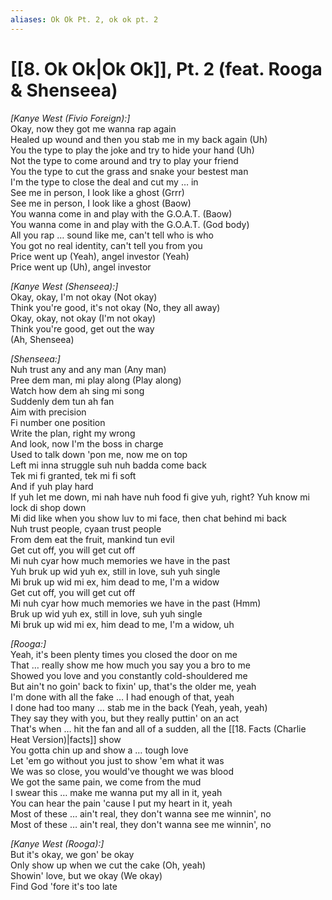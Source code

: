 ```yaml
---
aliases: Ok Ok Pt. 2, ok ok pt. 2
---
```


# [[8. Ok Ok|Ok Ok]], Pt. 2 (feat. Rooga & Shenseea)

_[Kanye West (Fivio Foreign):]_  
Okay, now they got me wanna rap again  
Healed up wound and then you stab me in my back again (Uh)  
You the type to play the joke and try to hide your hand (Uh)  
Not the type to come around and try to play your friend  
You the type to cut the grass and snake your bestest man  
I'm the type to close the deal and cut my … in  
See me in person, I look like a ghost (Grrr)  
See me in person, I look like a ghost (Baow)  
You wanna come in and play with the G.O.A.T. (Baow)  
You wanna come in and play with the G.O.A.T. (God body)  
All you rap … sound like me, can't tell who is who  
You got no real identity, can't tell you from you  
Price went up (Yeah), angel investor (Yeah)  
Price went up (Uh), angel investor  

_[Kanye West (Shenseea):]_  
Okay, okay, I'm not okay (Not okay)  
Think you're good, it's not okay (No, they all away)  
Okay, okay, not okay (I'm not okay)  
Think you're good, get out the way  
(Ah, Shenseea)  

_[Shenseea:]_  
Nuh trust any and any man (Any man)  
Pree dem man, mi play along (Play along)  
Watch how dem ah sing mi song  
Suddenly dem tun ah fan  
Aim with precision  
Fi number one position  
Write the plan, right my wrong  
And look, now I'm the boss in charge  
Used to talk down 'pon me, now me on top  
Left mi inna struggle suh nuh badda come back  
Tek mi fi granted, tek mi fi soft  
And if yuh play hard  
If yuh let me down, mi nah have nuh food fi give yuh, right? Yuh know mi lock di shop down  
Mi did like when you show luv to mi face, then chat behind mi back  
Nuh trust people, cyaan trust people  
From dem eat the fruit, mankind tun evil  
Get cut off, you will get cut off  
Mi nuh cyar how much memories we have in the past  
Yuh bruk up wid yuh ex, still in love, suh yuh single  
Mi bruk up wid mi ex, him dead to me, I'm a widow  
Get cut off, you will get cut off  
Mi nuh cyar how much memories we have in the past (Hmm)  
Bruk up wid yuh ex, still in love, suh yuh single  
Mi bruk up wid mi ex, him dead to me, I'm a widow, uh  

_[Rooga:]_  
Yeah, it's been plenty times you closed the door on me  
That … really show me how much you say you a bro to me  
Showed you love and you constantly cold-shouldered me  
But ain't no goin' back to fixin' up, that's the older me, yeah  
I'm done with all the fake … I had enough of that, yeah  
I done had too many … stab me in the back (Yeah, yeah, yeah)  
They say they with you, but they really puttin' on an act  
That's when … hit the fan and all of a sudden, all the [[18. Facts (Charlie Heat Version)|facts]] show  
You gotta chin up and show a … tough love  
Let 'em go without you just to show 'em what it was  
We was so close, you would've thought we was blood  
We got the same pain, we come from the mud  
I swear this … make me wanna put my all in it, yeah  
You can hear the pain 'cause I put my heart in it, yeah  
Most of these … ain't real, they don't wanna see me winnin', no  
Most of these … ain't real, they don't wanna see me winnin', no  

_[Kanye West (Rooga):]_  
But it's okay, we gon' be okay  
Only show up when we cut the cake (Oh, yeah)  
Showin' love, but we okay (We okay)  
Find God 'fore it's too late
